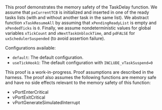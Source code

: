 This proof demonstrates the memory safety of the TaskDelay function. We assume
that `pxCurrentTCB` is initialized and inserted in one of the ready tasks lists
(with and without another task in the same list). We abstract function
`xTaskResumeAll` by assuming that `xPendingReadyList` is empty and
`xPendedTicks` is `0`. Finally, we assume nondeterministic values for global
variables `xTickCount` and `xNextTaskUnblockTime`, and `pdFALSE` for
`uxSchedulerSuspended` (to avoid assertion failure).

Configurations available:

-   `default`: The default configuration.
-   `useTickHook1`: The default configuration with `INCLUDE_vTaskSuspend=0`

This proof is a work-in-progress. Proof assumptions are described in the
harness. The proof also assumes the following functions are memory safe and have
no side effects relevant to the memory safety of this function:

-   vPortEnterCritical
-   vPortExitCritical
-   vPortGenerateSimulatedInterrupt
